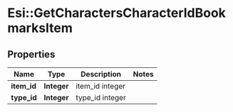 # Esi::GetCharactersCharacterIdBookmarksItem

## Properties
Name | Type | Description | Notes
------------ | ------------- | ------------- | -------------
**item_id** | **Integer** | item_id integer | 
**type_id** | **Integer** | type_id integer | 


